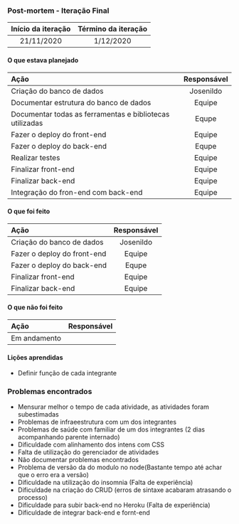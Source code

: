 ### Post-mortem - Iteração Final

|Início da iteração | Término da iteração|
|:-----------------:|:------------------:|
|    21/11/2020     |     1/12/2020	   |

#### O que estava planejado
|					Ação | Responsável|
|:-------------------------------------------|:----------:|
|Criação do banco de dados                   | Josenildo|
|Documentar estrutura do banco de dados      | Equipe |
|Documentar todas as ferramentas e bibliotecas utilizadas| Equpe |
|Fazer o deploy do front-end | Equipe|
|Fazer o deploy do back-end | Equpe |
|Realizar testes | Equipe|
|Finalizar front-end |Equipe|
|Finalizar back-end |Equipe|
|Integração do fron-end com back-end|Equipe|

#### O que foi feito
|								Ação | Responsável |
|:--------------------------------------------|:-----------:|
|Criação do banco de dados                    | Josenildo|
|Fazer o deploy do front-end                  | Equipe|
|Fazer o deploy do back-end                   | Equpe |
|Finalizar front-end                          |Equipe|
|Finalizar back-end                           |Equipe|

#### O que não foi feito
|			Ação | Responsável|
|:---------------------------|:----------:|
|Em andamento|


#### Lições aprendidas
- Definir função de cada integrante

### Problemas encontrados
- Mensurar melhor o tempo de cada atividade, as atividades foram subestimadas
- Problemas de infraeestrutura com um dos integrantes
- Problemas de saúde com familiar de um dos integrantes (2 dias acompanhando parente internado)
- Dificuldade com alinhamento dos intens com CSS
- Falta de utilização do gerenciador de atividades
- Não documentar problemas encontrados
- Problema de versão da do modulo no node(Bastante tempo até achar que o erro era a versão)
- Dificuldade na utilização do insomnia (Falta de experiência)
- Dificuldade na criação do CRUD (erros de sintaxe acabaram atrasando o processo)
- Dificuldade para subir back-end no Heroku (Falta de experiência)
- Dificuldade de integrar back-end e fornt-end

